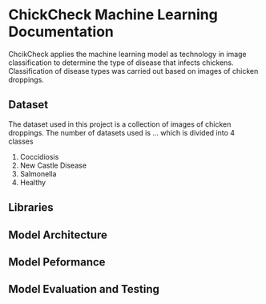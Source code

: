 # ChickCheck Machine Learning Documentation
ChcikCheck applies the machine learning model as technology in image classification to determine the type of disease that infects chickens. Classification of disease types was carried out based on images of chicken droppings.

## Dataset
The dataset used in this project is a collection of images of chicken droppings. The number of datasets used is ... which is divided into 4 classes
1. Coccidiosis
2. New Castle Disease
3. Salmonella
4. Healthy

## Libraries

## Model Architecture

## Model Peformance

## Model Evaluation and Testing 
